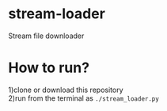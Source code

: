 # stream-loader
Stream file downloader

# How to run?
1)clone or download this repository  
2)run from the terminal as ```./stream_loader.py```  
